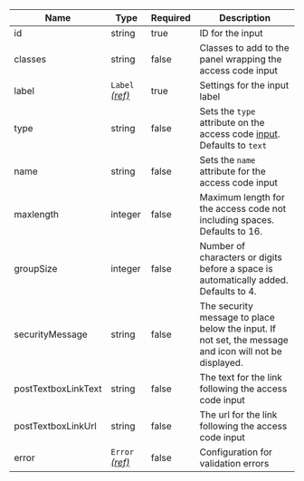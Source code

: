 | Name                | Type                                 | Required | Description                                                                                            |
| ------------------- | ------------------------------------ | -------- | ------------------------------------------------------------------------------------------------------ |
| id                  | string                               | true     | ID for the input                                                                                       |
| classes             | string                               | false    | Classes to add to the panel wrapping the access code input                                             |
| label               | `Label` [_(ref)_](/components/label) | true     | Settings for the input label                                                                           |
| type                | string                               | false    | Sets the `type` attribute on the access code [input](/components/input). Defaults to `text`            |
| name                | string                               | false    | Sets the `name` attribute for the access code input                                                    |
| maxlength           | integer                              | false    | Maximum length for the access code not including spaces. Defaults to 16.                               |
| groupSize           | integer                              | false    | Number of characters or digits before a space is automatically added. Defaults to 4.                   |
| securityMessage     | string                               | false    | The security message to place below the input. If not set, the message and icon will not be displayed. |
| postTextboxLinkText | string                               | false    | The text for the link following the access code input                                                  |
| postTextboxLinkUrl  | string                               | false    | The url for the link following the access code input                                                   |
| error               | `Error` [_(ref)_](/components/error) | false    | Configuration for validation errors                                                                    |
